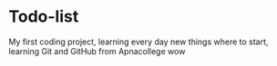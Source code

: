 # Todo-list
My first coding project, learning every day new things 
where to start, learning Git and GitHub from Apnacollege
wow